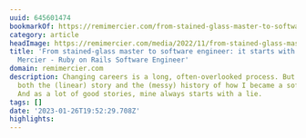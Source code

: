 ```yaml
---
uuid: 645601474
bookmarkOf: https://remimercier.com/from-stained-glass-master-to-software-developer/
category: article
headImage: https://remimercier.com/media/2022/11/from-stained-glass-master-to-software-engineer-part-1-remi-mercier.png
title: 'From stained-glass master to software engineer: it starts with a mess - Remi
  Mercier - Ruby on Rails Software Engineer'
domain: remimercier.com
description: Changing careers is a long, often-overlooked process. But I want to share
  both the (linear) story and the (messy) history of how I became a software engineer.
  And as a lot of good stories, mine always starts with a lie.
tags: []
date: '2023-01-26T19:52:29.708Z'
highlights:
---
```



